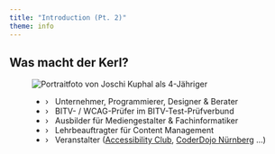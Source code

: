 ```yaml
---
title: "Introduction (Pt. 2)"
theme: info
---
```

## Was macht der Kerl?

<figure class="blockquote">
    <img src="images/joschi-kuphal-a11y.jpg"
         alt="Portraitfoto von Joschi Kuphal als 4-Jähriger"/>
    <figcaption>
        <ul class="informal">
            <li>›&nbsp;&nbsp;&nbsp;Unternehmer, Programmierer, Designer &amp; Berater</li>
            <li>›&nbsp;&nbsp;&nbsp;BITV- / WCAG-Prüfer im BITV-Test-Prüfverbund</li>
            <li>›&nbsp;&nbsp;&nbsp;Ausbilder für Mediengestalter &amp; Fachinformatiker</li>
            <li>›&nbsp;&nbsp;&nbsp;Lehrbeauftragter für Content Management</li>
            <li>›&nbsp;&nbsp;&nbsp;Veranstalter (<a href="https://a11y.club" target="_blank">Accessibility Club</a>, <a href="https://coderdojo-nbg.org" target="_blank">CoderDojo Nürnberg</a> …)</li>
        </ul>
    </figcaption>
</figure>
